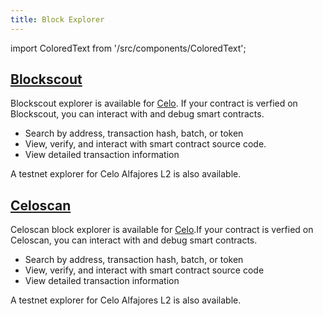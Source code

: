 ```yaml
---
title: Block Explorer
---
```

import ColoredText from '/src/components/ColoredText';



## [Blockscout](https://explorer.celo.org)

Blockscout explorer is available for <ColoredText>[Celo](https://explorer.celo.org/mainnet/blocks)</ColoredText>. If your contract is verfied on Blockscout, you can interact with and debug smart contracts.

- Search by address, transaction hash, batch, or token
- View, verify, and interact with smart contract source code.
- View detailed transaction information
  
A testnet explorer for Celo Alfajores L2 is also available.

## [Celoscan](https://celoscan.io/)

Celoscan block explorer is available for <ColoredText>[Celo](https://celoscan.io/)</ColoredText>.If your contract is verfied on Celoscan, you can interact with and debug smart contracts.

- Search by address, transaction hash, batch, or token
- View, verify, and interact with smart contract source code
- View detailed transaction information

A testnet explorer for Celo Alfajores L2  is also available.